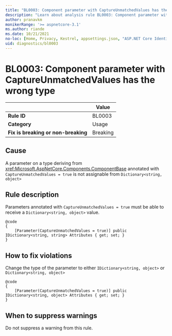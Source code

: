 ```yaml
---
title: "BL0003: Component parameter with CaptureUnmatchedValues has the wrong type"
description: "Learn about analysis rule BL0003: Component parameter with CaptureUnmatchedValues has the wrong type"
author: pranavkm
monikerRange: '>= aspnetcore-3.1'
ms.author: riande
ms.date: 10/21/2021
no-loc: [Home, Privacy, Kestrel, appsettings.json, "ASP.NET Core Identity", cookie, Cookie, Blazor, "Blazor Server", "Blazor WebAssembly", "Identity", "Let's Encrypt", Razor, SignalR]
uid: diagnostics/bl0003
---
```

# BL0003: Component parameter with CaptureUnmatchedValues has the wrong type

| | Value |
|-|-|
| **Rule ID** |BL0003|
| **Category** |Usage|
| **Fix is breaking or non-breaking** |Breaking|

## Cause

A parameter on a type deriving from <xref:Microsoft.AspNetCore.Components.ComponentBase> annotated with `CaptureUnmatchedValues = true` is not assignable from `Dictionary<string, object>`

## Rule description

Parameters annotated with `CaptureUnmatchedValues = true` must be able to receive a `Dictionary<string, object>` value.

```razor
@code
{
    [Parameter(CaptureUnmatchedValues = true)] public IDictionary<string, string> Attributes { get; set; }
}
```

## How to fix violations

Change the type of the parameter to either `IDictionary<string, object>` or `Dictionary<string, object>`

```razor
@code
{
    [Parameter(CaptureUnmatchedValues = true)] public IDictionary<string, object> Attributes { get; set; }
}
```

## When to suppress warnings

Do not suppress a warning from this rule.
